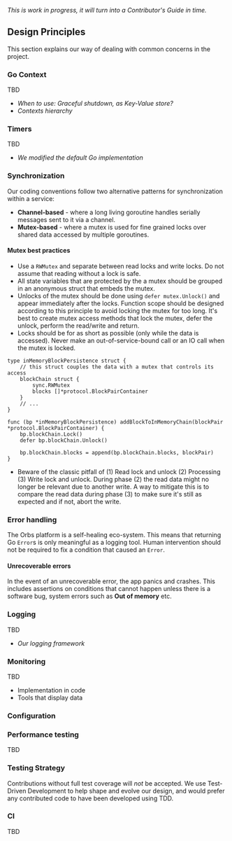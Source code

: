*This is work in progress, it will turn into a Contributor's Guide in time.*

## Design Principles

This section explains our way of dealing with common concerns in the project.

### Go Context
TBD
* *When to use: Graceful shutdown, as Key-Value store?*
* *Contexts hierarchy*

### Timers
TBD
* *We modified the default Go implementation*

### Synchronization

Our coding conventions follow two alternative patterns for synchronization within a service:
* **Channel-based** - where a long living goroutine handles serially messages sent to it via a channel.
* **Mutex-based** - where a mutex is used for fine grained locks over shared data accessed by multiple goroutines.

#### Mutex best practices

* Use a `RWMutex` and separate between read locks and write locks. Do not assume that reading without a lock is safe.
* All state variables that are protected by the a mutex should be grouped in an anonymous struct that embeds the mutex.
* Unlocks of the mutex should be done using `defer mutex.Unlock()` and appear immediately after the locks. Function scope should be designed according to this principle to avoid locking the mutex for too long. It's best to create mutex access methods that lock the mutex, defer the unlock, perform the read/write and return.
* Locks should be for as short as possible (only while the data is accessed). Never make an out-of-service-bound call or an IO call when the mutex is locked.

```golang
type inMemoryBlockPersistence struct {
	// this struct couples the data with a mutex that controls its access
	blockChain struct {
		sync.RWMutex
		blocks []*protocol.BlockPairContainer
	}
	// ...
}

func (bp *inMemoryBlockPersistence) addBlockToInMemoryChain(blockPair *protocol.BlockPairContainer) {
	bp.blockChain.Lock()
	defer bp.blockChain.Unlock()

	bp.blockChain.blocks = append(bp.blockChain.blocks, blockPair)
}

```
* Beware of the classic pitfall of (1) Read lock and unlock (2) Processing (3) Write lock and unlock. During phase (2) the read data might no longer be relevant due to another write. A way to mitigate this is to compare the read data during phase (3) to make sure it's still as expected and if not, abort the write.

### Error handling
The Orbs platform is a self-healing eco-system. This means that returning Go `Error`s is only meaningful as a logging tool.
Human intervention should not be required to fix a condition that caused an `Error`.
#### Unrecoverable errors
In the event of an unrecoverable error, the app panics and crashes.
This includes assertions on conditions that cannot happen unless there is a software bug, system errors such as **Out of memory** etc.

### Logging
TBD
* *Our logging framework*


### Monitoring
TBD
* Implementation in code
* Tools that display data

### Configuration


### Performance testing
TBD

### Testing Strategy
Contributions without full test coverage will _not_ be accepted. We use Test-Driven Development to help shape and evolve our design, and would prefer any contributed code to have been developed using TDD.

### CI
TBD

